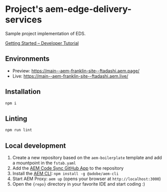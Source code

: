 # Project's aem-edge-delivery-services

Sample project implementation of EDS.

[Getting Started – Developer Tutorial](ftadashi/aem-franklin-site](https://www.aem.live/developer/tutorial))

## Environments
- Preview: https://main--aem-franklin-site--ftadashi.aem.page/
- Live: https://main--aem-franklin-site--ftadashi.aem.live/

## Installation

```sh
npm i
```

## Linting

```sh
npm run lint
```

## Local development

1. Create a new repository based on the `aem-boilerplate` template and add a mountpoint in the `fstab.yaml`
1. Add the [AEM Code Sync GitHub App](https://github.com/apps/aem-code-sync) to the repository
1. Install the [AEM CLI](https://github.com/adobe/helix-cli): `npm install -g @adobe/aem-cli`
1. Start AEM Proxy: `aem up` (opens your browser at `http://localhost:3000`)
1. Open the `{repo}` directory in your favorite IDE and start coding :)
